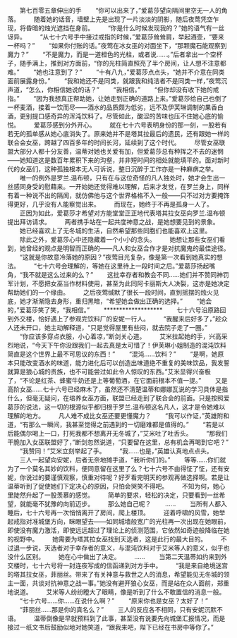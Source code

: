 　　第七百零五章伸出的手
　　“你可以出来了，”爱葛莎望向隔间里空无一人的角落。
　　随着她的话音，墙壁上先是出现了一片淡淡的阴影，随后夜莺凭空乍现，将昏暗的烛光遮挡在身前。
　　“你是什么时候发现我的？”她的语气有一丝讶异。
　　“从七十六号手中接过戒指的时候，”爱葛莎耸耸肩，举起酒壶，“要来一杯吗？”
　　“如果你付账的话。”夜莺在冰女巫的对面坐下，“那颗魔石能观察到魔力？”
　　“不是魔力，而是一道橙色的光柱，或者说……。”后者拿出一个空杯子，随手满上，推到对方面前，“你的光柱简直照亮了半个房间，让人想不注意都难。”
　　“她也注意到了？”
　　“十有八九，”爱葛莎点点头，“她并不介意在同类面前展露身份。”
　　“我和她还不是同类，就跟我和纯洁者不是同类一样，”夜莺沉声道，“怎么，你相信她说的话？”
　　“我相信。”
　　“但你却没有收下她的戒指。”
　　“因为我想真正帮助她，让她走到正确的道路上来。”爱葛莎给自己也倒了一杯麦酒，接着一饮而尽——酒水的品质颇为低劣，远不及伊芙琳调制的果香白酒，更别提口感奇异的浑沌饮料了。尽管如此，酸涩的苦味也压不住她心底的愉悦。
　　爱葛莎感到分外开心。
　　就在七十六号表明身份的那一刻，一股若有若无的孤单感从她心底消失了。原来她并不是塔其拉最后的遗民，还有跟她一样的联合会女巫，跨越了四百多年的时间长河，延续到了这个时代。
　　尽管女巫联盟大部分人都十分友善，温蒂对她也关爱有加，但爱葛莎总有种挥之不去的迷惘——她知道这是数百年累积下来的沟壑，并非短时间的相处就能填平的。面对新时代的女巫们，这种孤独根本无人可诉说，整日沉醉于工作亦是一种麻痹之举。
　　唯一的例外是罗兰.温布顿，只有在与这位奇怪的凡人独处时，她才会生出一丝感同身受的慰藉来。一开始她还觉得难以理解，后来才发觉，在罗兰身上，同样有着一种说不出的隔阂，就仿佛他与这个世界格格不入一般——只不过对方要掩饰得更好，几乎没有人能察觉出来。
　　而现在，她终于不再是孤身一人了。
　　正因为如此，爱葛莎才希望对方能堂堂正正地代表塔其拉女巫向罗兰.温布顿提出拜访请求。
　　两者携手站在一起共度神意之战，是她想要见到的景象。
　　她已经喜欢上了无冬城的生活，自然希望那些同胞们也能喜欢上这里。
　　除此之外，爱葛莎心中还隐藏着一个小小的念头。
　　她想让那些女巫们看到，她曾经的观点是明智而正确的——凡人和女巫合作才是对抗魔鬼的最佳途径。
　　“这就是你故意冷落她的原因？”夜莺目光复杂，像是第一次看到她真实的想法。
　　“七十六号会理解的，等她在这里待上一段时间之后。”爱葛莎扬起嘴角，“我不就是这么过来的么？”
　　这批幸存者和教会不同……她们并不赞同神罚军计划，不愿把女巫当作材料使用，甚至为此同阿卡丽斯大人决裂，这亦是她决定帮助她们的一个缘由。
　　之后夜莺缄默了很长一段时间，直到摇摆的烛火见底，她才渐渐隐去身形，重归黑暗，“希望她会做出正确的选择。”
　　“她会的，”爱葛莎笑了笑，“我相信。”
　　*******************
　　七十六号沿原路回到外交楼，恰好遇上了参观完饮料厂的安妮一行人。
　　“我醒来后好多了，”趁众人还未开口，她主动解释道，“只是觉得屋里有些闷，就去院子走了一圈。”
　　“你应该多穿点衣服，小心着凉，”断剑关心道。
　　艾米拉起她的手，兴高采烈地说，“今天下午你没跟我们一起去真是太可惜了！伊芙琳小姐制造的混沌饮料简直是这个世界上最不可思议的东西！”
　　“混沌……饮料？”
　　“是啊，她原本只能改变酒水的味道，能力进化后可以创造出味道绝不重复的美味饮品，我发誓就算是狼心城的贵族，也不可能尝过如此令人惊叹的东西。”艾米显得兴奋极了，“不论是红茶、蜂蜜牛奶还是上等葡萄酒，在它面前根本不值一提。”
　　又是高阶女巫……七十六号已经麻木了，虽然还不清楚温蒂和娜娜瓦说的学习具体是指什么，但毫无疑问，在培养女巫方面，联盟已经走到了联合会的前面。只是按照爱葛莎的说法，这一切的根源似乎都归根于罗兰.温布顿这名凡人，这才是令她难以理解的地方。
　　凡人难不成比女巫还要更懂魔力？
　　“我可以作证，”英雄附和道，“有那么一瞬间，我甚至觉得之前遇到的一切磨难都是值得的。”
　　“若是以后能偶尔喝上一口，打死我都不想离开无冬城了，”艾米吐了吐舌头。
　　“那我们干脆加入女巫联盟好了，”断剑忽然说道，“只要留在这里，总有机会再喝到它吧？”
　　“我赞同！”艾米立刻举起了手。
　　“我……也是，”英雄认真地点点头。
　　三人一起望向安妮，后者无奈地摊手道，“我听你们的。”
　　等等……你们就为了一个莫名其妙的饮料，便同意留在这里了么？七十六号不由得怔了怔，还有安妮，你说过的要谨慎观察，慎重对待呢？好歹看完明天的参观再做选择啊。若是让温蒂听到了促使她们下定决心的原因，只怕会哭笑不得吧。
　　不知为何，她心里陡然升起了一股羡慕的感觉。
　　简单的要求，轻松的决定，只要看到一丝希望，就能毫不犹豫的向前迈步。
　　那么她自己呢？
　　……
　　当所有人都入睡后，七十六号再一次悄悄离开了房间，爬上楼顶。
　　迎着呼啸的风雪，她举起戒指对准城堡方向，眯眼望去——如同城墙般宽广的光柱再一次出现在她眼前，即使没有魔力激活，即使远远超过了理论上的侦测范围，它依然如奇迹般降临在她的视野中。
　　她需要为塔其拉女巫找到天选者，这是此行的最大目的。
　　不过退一步说，天选者对于幸存者的意义，与混沌饮料对于艾米等人的意义，似乎也没什么区别。
　　她在心中做出了决定。
　　……
　　当第二天温蒂如约来到外交楼时，七十六号将一封连夜写成的信函递到对方手中。
　　“我是来自绝境迷宫的塔其拉女巫，菲丽丝。带来了有关神意与救世之人的消息，希望能见无冬城的领主一面，共谈对抗神意之战一事。”她没有避开狼心女巫，而是站在众人面前，郑重地说道。
　　艾米等人纷纷瞪大了眼睛，像是听到了什么不敢置信的消息一般。
　　“七十六号……你……在说什么啊？”
　　“原来你也是女巫？太好了！”
　　“菲丽丝……那是你的真名么？”
　　三人的反应各不相同，只有安妮沉默不语。
　　温蒂倒像是早就预料到了此事，甚至没有说要先向城堡汇报情况，而是接过一纸文书后鼓励似地对她笑道，“跟我来吧，陛下已经在书房中等你了。”